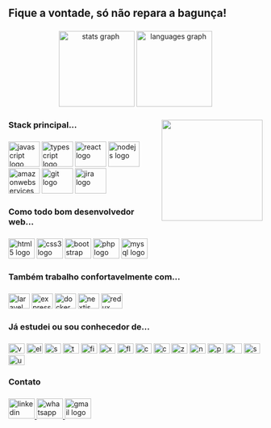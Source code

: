 <h2 align="left">Fique a vontade, só não repara a bagunça!</h2>

###

<div align="center">
  <img src="https://github-readme-stats.vercel.app/api?hide_title=false&hide_rank=false&show_icons=true&include_all_commits=true&count_private=true&disable_animations=false&theme=dracula&hide_border=false&username=bubex" height="150" alt="stats graph"  />
  <img src="https://github-readme-stats.vercel.app/api/top-langs?hide_title=false&layout=compact&card_width=320&langs_count=10&theme=dracula&hide_border=false&username=bubex" height="150" alt="languages graph"  />
</div>

###

<img align="right" height="200" src="https://miro.medium.com/max/1272/1*ZSVmWGcc1weENb0ShawWxw.gif"  />

###

<h3 align="left">Stack principal...</h3>

###

<div align="left">
  <img src="https://cdn.jsdelivr.net/gh/devicons/devicon/icons/javascript/javascript-original.svg" height="50" width="62" alt="javascript logo"  />
  <img src="https://cdn.jsdelivr.net/gh/devicons/devicon/icons/typescript/typescript-original.svg" height="50" width="62" alt="typescript logo"  />
  <img src="https://cdn.jsdelivr.net/gh/devicons/devicon/icons/react/react-original.svg" height="50" width="62" alt="react logo"  />
  <img src="https://cdn.jsdelivr.net/gh/devicons/devicon/icons/nodejs/nodejs-original.svg" height="50" width="62" alt="nodejs logo"  />
  <img src="https://cdn.jsdelivr.net/gh/devicons/devicon/icons/amazonwebservices/amazonwebservices-original.svg" height="50" width="62" alt="amazonwebservices logo"  />
  <img src="https://cdn.jsdelivr.net/gh/devicons/devicon/icons/git/git-original.svg" height="50" width="62" alt="git logo"  />
  <img src="https://cdn.jsdelivr.net/gh/devicons/devicon/icons/jira/jira-original.svg" height="50" width="62" alt="jira logo"  />
</div>

###

<h3 align="left">Como todo bom desenvolvedor web...</h3>

###

<div align="left">
  <img src="https://cdn.jsdelivr.net/gh/devicons/devicon/icons/html5/html5-original.svg" height="40" width="52" alt="html5 logo"  />
  <img src="https://cdn.jsdelivr.net/gh/devicons/devicon/icons/css3/css3-original.svg" height="40" width="52" alt="css3 logo"  />
  <img src="https://cdn.jsdelivr.net/gh/devicons/devicon/icons/bootstrap/bootstrap-original.svg" height="40" width="52" alt="bootstrap logo"  />
  <img src="https://cdn.jsdelivr.net/gh/devicons/devicon/icons/php/php-original.svg" height="40" width="52" alt="php logo"  />
  <img src="https://cdn.jsdelivr.net/gh/devicons/devicon/icons/mysql/mysql-original.svg" height="40" width="52" alt="mysql logo"  />
</div>

###

<h3 align="left">Também trabalho confortavelmente com...</h3>

###

<div align="left">
  <img src="https://cdn.jsdelivr.net/gh/devicons/devicon/icons/laravel/laravel-plain.svg" height="30" width="42" alt="laravel logo"  />
  <img src="https://cdn.jsdelivr.net/gh/devicons/devicon/icons/express/express-original.svg" height="30" width="42" alt="express logo"  />
  <img src="https://cdn.jsdelivr.net/gh/devicons/devicon/icons/docker/docker-original.svg" height="30" width="42" alt="docker logo"  />
  <img src="https://cdn.jsdelivr.net/gh/devicons/devicon/icons/nextjs/nextjs-original.svg" height="30" width="42" alt="nextjs logo"  />
  <img src="https://cdn.jsdelivr.net/gh/devicons/devicon/icons/redux/redux-original.svg" height="30" width="42" alt="redux logo"  />
</div>

###

<h3 align="left">Já estudei ou sou conhecedor de...</h3>

###

<div align="left">
  <img src="https://cdn.jsdelivr.net/gh/devicons/devicon/icons/vuejs/vuejs-original.svg" height="20" width="32" alt="vuejs logo"  />
  <img src="https://cdn.jsdelivr.net/gh/devicons/devicon/icons/electron/electron-original.svg" height="20" width="32" alt="electron logo"  />
  <img src="https://cdn.jsdelivr.net/gh/devicons/devicon/icons/socketio/socketio-original.svg" height="20" width="32" alt="socketio logo"  />
  <img src="https://cdn.jsdelivr.net/gh/devicons/devicon/icons/tailwindcss/tailwindcss-original-wordmark.svg" height="20" width="32" alt="tailwindcss logo"  />
  <img src="https://cdn.jsdelivr.net/gh/devicons/devicon/icons/figma/figma-original.svg" height="20" width="32" alt="figma logo"  />
  <img src="https://cdn.jsdelivr.net/gh/devicons/devicon/icons/xd/xd-plain.svg" height="20" width="32" alt="xd logo"  />
  <img src="https://cdn.jsdelivr.net/gh/devicons/devicon/icons/flutter/flutter-original.svg" height="20" width="32" alt="flutter logo"  />
  <img src="https://cdn.jsdelivr.net/gh/devicons/devicon/icons/cakephp/cakephp-original.svg" height="20" width="32" alt="cakephp logo"  />
  <img src="https://cdn.jsdelivr.net/gh/devicons/devicon/icons/codeigniter/codeigniter-plain.svg" height="20" width="32" alt="codeigniter logo"  />
  <img src="https://cdn.jsdelivr.net/gh/devicons/devicon/icons/zend/zend-plain.svg" height="20" width="32" alt="zend logo"  />
  <img src="https://cdn.jsdelivr.net/gh/devicons/devicon/icons/nestjs/nestjs-plain.svg" height="20" width="32" alt="nestjs logo"  />
  <img src="https://cdn.jsdelivr.net/gh/devicons/devicon/icons/postgresql/postgresql-original.svg" height="20" width="32" alt="postgresql logo"  />
  <img src="https://cdn.jsdelivr.net/gh/devicons/devicon/icons/mongodb/mongodb-original.svg" height="20" width="32" alt="mongodb logo"  />
  <img src="https://cdn.jsdelivr.net/gh/devicons/devicon/icons/sequelize/sequelize-original.svg" height="20" width="32" alt="sequelize logo"  />
  <img src="https://cdn.jsdelivr.net/gh/devicons/devicon/icons/unity/unity-original.svg" height="20" width="32" alt="unity logo"  />
</div>

###

<h3 align="left">Contato</h3>

###

<div align="left">
  <a href="https://www.linkedin.com/in/marlon-ferreira-dev/" target="_blank">
    <img src="https://raw.githubusercontent.com/maurodesouza/profile-readme-generator/master/src/assets/icons/social/linkedin/default.svg" width="52" height="40" alt="linkedin logo"  />
  </a>
  <a href="https://wa.me/5524974025201" target="_blank">
    <img src="https://raw.githubusercontent.com/maurodesouza/profile-readme-generator/master/src/assets/icons/social/whatsapp/default.svg" width="52" height="40" alt="whatsapp logo"  />
  </a>
  <a href="mailto:marlonmcferreira@gmail.com" target="_blank">
    <img src="https://raw.githubusercontent.com/maurodesouza/profile-readme-generator/master/src/assets/icons/social/gmail/default.svg" width="52" height="40" alt="gmail logo"  />
  </a>
</div>

###
